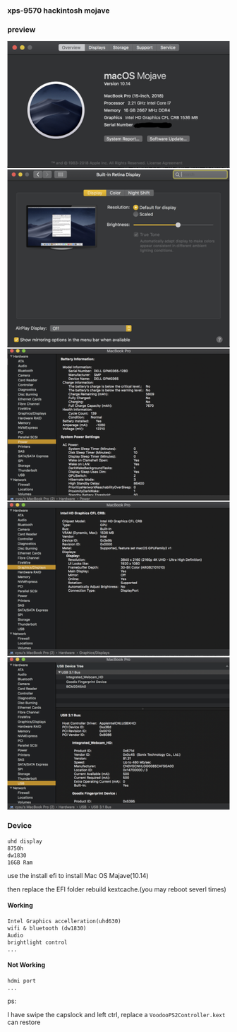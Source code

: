 ### xps-9570 hackintosh mojave


### preview

![system](./system.png)
![setting](./setting.png)
![power](./power.png)
![graphic](./graphic.png)
![usb](./usb.png)


### Device

	uhd display
	8750h
	dw1830
	16GB Ram

use the install efi to install Mac OS Majave(10.14)

then replace the EFI folder rebuild kextcache.(you may reboot severl times)

#### Working

	Intel Graphics accelleration(uhd630)
	wifi & bluetooth (dw1830)
	Audio
	brightlight control
	...

#### Not Working

	hdmi port
    ...
	
	
	
ps: 

I have swipe the capslock and left ctrl,
replace a `VoodooPS2Controller.kext` can restore

	

